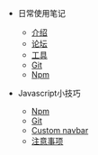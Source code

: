 - 日常使用笔记
  - [介绍](/note/#介绍)
  - [论坛](/note/forum/)
  - [工具](/note/tool/)
  - [Git](/note/git/#Git)
  - [Npm](/note/npm/#Npm)
  
- Javascript小技巧

  - [Npm](/guide/#效果演示)
  - [Git](/guide/#djddkk)
  - [Custom navbar](/guide/#js)
  - [注意事项](/guide/#hello)